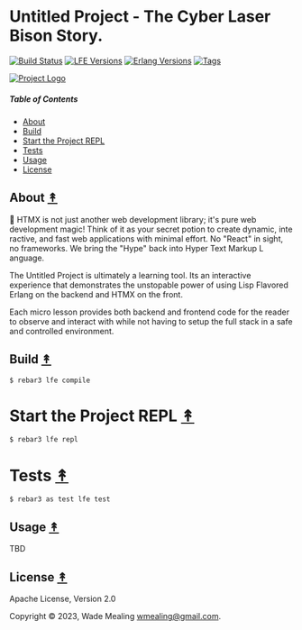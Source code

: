 # Untitled Project - The Cyber Laser Bison Story.

[![Build Status][gh-actions-badge]][gh-actions]
[![LFE Versions][lfe badge]][lfe]
[![Erlang Versions][erlang badge]][version]
[![Tags][github tags badge]][github tags]

[![Project Logo][logo]][logo-large]


##### Table of Contents

* [About](#about-)
* [Build](#build-)
* [Start the Project REPL](#start-the-repl-)
* [Tests](#tests-)
* [Usage](#usage-)
* [License](#license-)

## About [&#x219F;](#table-of-contents)

🚀 HTMX is not just another web development library; it's pure web development magic! Think of it as your secret potion to create dynamic, inte ractive, and fast web applications with minimal effort.   No "React" in sight, no frameworks.  We bring the "Hype" back into Hyper Text Markup L
anguage.

The Untitled Project is ultimately a learning tool.  Its an interactive experience that demonstrates the
unstopable power of using Lisp Flavored Erlang on the backend and HTMX on the front.

Each micro lesson provides both backend and frontend code for the reader to observe and interact with while
not having to setup the full stack in a safe and controlled environment.

## Build [&#x219F;](#table-of-contents)

```shell
$ rebar3 lfe compile
```

# Start the Project REPL [&#x219F;](#table-of-contents)

```shell
$ rebar3 lfe repl
```

# Tests [&#x219F;](#table-of-contents)

```shell
$ rebar3 as test lfe test
```

## Usage [&#x219F;](#table-of-contents)

TBD

## License [&#x219F;](#table-of-contents)

Apache License, Version 2.0

Copyright © 2023, Wade Mealing <wmealing@gmail.com>.

<!-- Named page links below: /-->

[logo]: https://avatars1.githubusercontent.com/u/3434967?s=250
[logo-large]: https://avatars1.githubusercontent.com/u/3434967
[github]: https://github.com/ORG/untitled-project
[gitlab]: https://gitlab.com/ORG/untitled-project
[gh-actions-badge]: https://github.com/ORG/untitled-project/workflows/build/badge.svg
[gh-actions]: https://github.com/ORG/untitled-project/actions?query=workflow%3Abuild+
[lfe]: https://github.com/lfe/lfe
[lfe badge]: https://img.shields.io/badge/lfe-2.1-blue.svg
[erlang badge]: https://img.shields.io/badge/erlang-19%20to%2025-blue.svg
[version]: https://github.com/ORG/untitled-project/blob/master/.github/workflows/cicd.yml
[github tags]: https://github.com/ORG/untitled-project/tags
[github tags badge]: https://img.shields.io/github/tag/ORG/untitled-project.svg
[github downloads]: https://img.shields.io/github/downloads/ORG/untitled-project/total.svg
